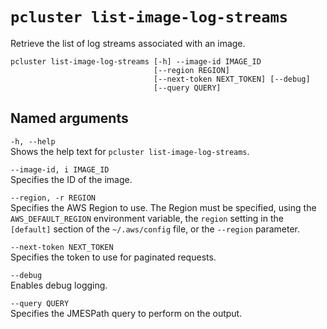 # `pcluster list-image-log-streams`<a name="pcluster.list-image-log-streams-v3"></a>

Retrieve the list of log streams associated with an image\.

```
pcluster list-image-log-streams [-h] --image-id IMAGE_ID
                                [--region REGION]
                                [--next-token NEXT_TOKEN] [--debug]
                                [--query QUERY]
```

## Named arguments<a name="pcluster-v3.list-image-log-streams.namedargs"></a>

`-h, --help`  
Shows the help text for `pcluster list-image-log-streams`\.

`--image-id, i IMAGE_ID`  
Specifies the ID of the image\.

`--region, -r REGION`  
Specifies the AWS Region to use\. The Region must be specified, using the `AWS_DEFAULT_REGION` environment variable, the `region` setting in the `[default]` section of the `~/.aws/config` file, or the `--region` parameter\.

`--next-token NEXT_TOKEN`  
Specifies the token to use for paginated requests\.

`--debug`  
Enables debug logging\.

`--query QUERY`  
Specifies the JMESPath query to perform on the output\.
